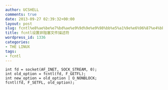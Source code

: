 ```yaml
---
author: UCSHELL
comments: true
date: 2013-09-27 02:39:32+00:00
layout: post
slug: fcntl%e8%ae%be%e7%bd%ae%e9%9d%9e%e9%98%bb%e5%a1%9e%e6%96%87%e4%bb%b6%e6%8f%8f%e8%bf%b0%e7%ac%a6
title: fcntl设置非阻塞文件描述符
wordpress_id: 1336
categories:
- THE LINUX
tags:
- fcntl
---
```



    int fd = socket(AF_INET, SOCK_STREAM, 0);
    int old_option = fcntl(fd, F_GETFL);
    int new_option = old_option | O_NONBLOCK;
    fcntl(fd, F_SETFL, old_option);
    
